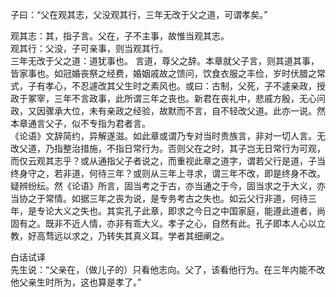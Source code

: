 子曰：“父在观其志，父没观其行，三年无改于父之道，可谓孝矣。”

观其志：其，指子言。父在，子不主事，故惟当观其志。   
观其行：父没，子可亲事，则当观其行。  
三年无改于父之道：道犹事也。  言道，尊父之辞。本章就父子言，则其道其事，皆家事也。如冠婚丧祭之经费，婚姻戚故之馈问，饮食衣服之丰俭，岁时伏腊之常式，子有孝心，不忍遽改其父生时之素风也。或曰：古制，父死，子不遽亲政，授政于冢宰，三年不言政事，此所谓三年之丧也。新君在丧礼中，悲戚方殷，无心问政，又因骤承大位，未有亲政之经验，故默而不言，自不轻改父道。此亦一说。然本章通言父子，似不专指为君者言。  
《论语》文辞简约，异解遂滋。如此章或谓乃专对当时贵族言，非对一切人言。无改父道，乃指整治措施，不指日常行为。否则父在之时，其子岂无日常行为可观，而仅云观其志乎？或从通指父子者说之，而重视此章之道字，谓若父行是道，子当终身守之，若非道，何待三年？或则从三年上寻求，谓三年不改，即是终身不改。疑辨纷纭。然《论语》所言，固当考之于古，亦当通之于今，固当求之于大义，亦当协之于常情。如据三年之丧为说，是专务考古之失也。如云父行非道，何待三年，是专论大义之失也。其实孔子此章，即求之今日之中国家庭，能遵此道者，尚固有之。既非不近人情，亦非有乖大义。孝子之心，自然有此。孔子即本人心以立教，好高骛远以求之，乃转失其真义耳。学者其细阐之。  

白话试译   
先生说：“父亲在，（做儿子的）只看他志向。父了，该看他行为。在三年内能不改他父亲生时所为，这也算是孝了。”

